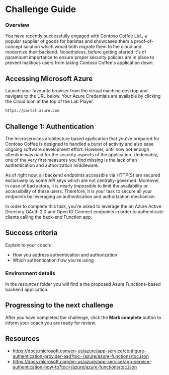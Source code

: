 # Challenge Guide
### Overview

You have recently successfully engaged with Contoso Coffee Ltd., a popular supplier of goods for baristas and showcased them a proof-of-concept solution which would both migrate them to the cloud and modernize their backend.
Nonetheless, before getting started it's of paramount importance to ensure proper security policies are in place to prevent malitious users from taking Contoso Coffee's application down.

## Accessing Microsoft Azure

Launch your favourite browser from the virtual machine desktop and navigate to the URL below. Your Azure Credentials are available by clicking the Cloud Icon at the top of the Lab Player.

```sh
https://portal.azure.com
```

## Challenge 1: Authentication

The microservices architecture based application that you've prepared for Contoso Coffee is designed to handled a burst of activity and also ease ongoing software development effort.
However, until now not enough attention was paid for the security aspects of the application. Undeniably, one of the very first measures you find missing is the lack of an authentication and authorization middleware.

As of right now, all backend endpoints accessible via HTTP(S) are secured exclusively by some API keys which are not centrally-governed. Moreover, in case of bad actors, it is nearly impossible to limit the availability or accessibility of these users.
Therefore, it is your task to secure all your endpoints by leveraging an authentication and authorization mechanism.

In order to complete this task, you're asked to leverage the an Azure Active Directory OAuth 2.0 and Open ID Connect endpoints in order to authenticate clients calling the back-end Function app. 

## Success criteria

Explain to your coach:
- How you address authentication and authorization
- Which authentication flow you're using

### Environment details
In the *resources* folder you will find a the proposed Azure Functions-based backend application.

## Progressing to the next challenge

After you have completed the challenge, click the **Mark complete** button to inform your coach you are ready for review.

## Resources
- https://docs.microsoft.com/en-us/azure/app-service/configure-authentication-provider-aad?toc=/azure/azure-functions/toc.json
- https://docs.microsoft.com/en-us/azure/app-service/app-service-authentication-how-to?toc=/azure/azure-functions/toc.json